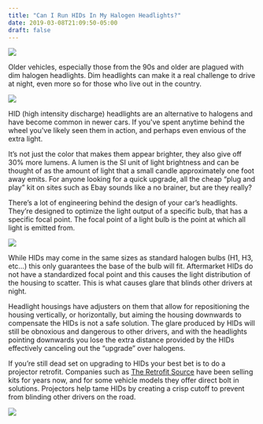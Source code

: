```yaml
---
title: "Can I Run HIDs In My Halogen Headlights?"
date: 2019-03-08T21:09:50-05:00
draft: false
---
```


<img src="/img/post/myths/hids-in-halogen-headlights/glare.jpg">

Older vehicles, especially those from the 90s and older are plagued with dim halogen headlights. Dim headlights can make it a real challenge to drive at night, even more so for those who live out in the country.

<img src="/img/post/myths/hids-in-halogen-headlights/hids.jpg">

HID (high intensity discharge) headlights are an alternative to halogens and have become common in newer cars. If you've spent anytime behind the wheel you've likely seen them in action, and perhaps even envious of the extra light.

It’s not just the color that makes them appear brighter, they also give off 30% more lumens. A lumen is the SI unit of light brightness and can be thought of as the amount of light that a small candle approximately one foot away emits. For anyone looking for a quick upgrade, all the cheap “plug and play” kit on sites such as Ebay sounds like a no brainer, but are they really?


There’s a lot of engineering behind the design of your car’s headlights. They’re designed to optimize the light output of a specific bulb, that has a specific focal point. The focal point of a light bulb is the point at which all light is emitted from. 

<img src="/img/post/myths/hids-in-halogen-headlights/halogen.jpg">


While HIDs may come in the same sizes as standard halogen bulbs (H1, H3, etc…) this only guarantees the base of the bulb will fit. Aftermarket HIDs do not have a standardized focal point and this causes the light distribution of the housing to scatter. This is what causes glare that blinds other drivers at night. 

Headlight housings have adjusters on them that allow for repositioning the housing vertically, or horizontally, but aiming the housing downwards to compensate the HIDs is not a safe solution. The glare produced by HIDs will still be obnoxious and dangerous to other drivers, and with the headlights pointing downwards you lose the extra distance provided by the HIDs effectively canceling out the “upgrade” over halogens. 

If you’re still dead set on upgrading to HIDs your best bet is to do a projector retrofit. Companies such as <a href="https://www.theretrofitsource.com/">The Retrofit Source</a> have been selling kits for years now, and for some vehicle models they offer direct bolt in solutions. Projectors help tame HIDs by creating a crisp cutoff to prevent from blinding other drivers on the road.

<img src="/img/post/myths/hids-in-halogen-headlights/projector-cutoff.jpg">



